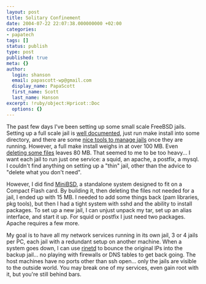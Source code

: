 ```yaml
---
layout: post
title: Solitary Confinement
date: 2004-07-22 22:07:38.000000000 +02:00
categories:
- papatech
tags: []
status: publish
type: post
published: true
meta: {}
author:
  login: shanson
  email: papascott-wp@gmail.com
  display_name: PapaScott
  first_name: Scott
  last_name: Hanson
excerpt: !ruby/object:Hpricot::Doc
  options: {}
---
```

<p>The past few days I've been setting up some small scale FreeBSD jails. Setting up a full scale jail is <a href="http://www.freebsd.org/cgi/man.cgi?query=jail&apropos=0&sektion=0&manpath=FreeBSD+4.10-stable&format=html">well documented</a>, just run make install into some directory, and there are some <a href="http://memberwebs.com/nielsen/freebsd/jails/">nice tools to manage jails</a> once they are running. However, a full make install weighs in at over 100 MB. Even <a href="http://memberwebs.com/nielsen/freebsd/jails/docs/jail_remove.html">deleting some files</a> leaves 80 MB. That seemed to me to be too heavy... I want each jail to run just one service: a squid, an apache, a postfix, a mysql. I couldn't find anything on setting up a "thin" jail, other than the advice to "delete what you don't need".</p>
<p>However, I did find <a href="http://neon1.net/misc/minibsd.html">MiniBSD</a>, a standalone system designed to fit on a Compact Flash card. By building it, then deleting the files not needed for a jail, I ended up with 15 MB. I needed to add some things back (pam libraries, pkg tools), but then I had a tight system with sshd and the ability to install packages. To set up a new jail, I can unjust unpack my tar, set up an alias interface, and start it up. For squid or postfix I just need two packages. Apache requires a few more.</p>
<p>My goal is to have all my network services running in its own jail, 3 or 4 jails per PC, each jail with a redundant setup on another machine. When a system goes down, I can use <a href="http://www.boutell.com/rinetd/">rinetd</a> to bounce the original IPs into the backup jail... no playing with firewalls or DNS tables to get back going. The host machines have no ports other than ssh open... only the jails are visible to the outside world. You may break one of my services, even gain root with it, but you're still behind bars.</p>
